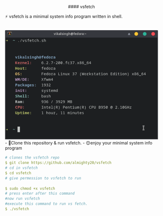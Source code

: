<div align="center">
#### vsfetch
</div>
<p>⚡ vsfetch is a minimal system info program written in shell.
</p>
<br>
<img src="./screenshot/git m.png">
- 🔭Clone this repository & run vsfetch.
- 😊enjoy your minimal system info program
  
  
  
```yaml
# clones the vsfetch repo
$ git clone https://github.com/almighty20/vsfetch
# cd in vsfetch
$ cd vsfetch
# give permession to vsfetch to run 
  
$ sudo chmod +x vsfetch
# press enter after this command 
#now run vsfetch
#execute this command to run vs fetch.
$ ./vsfetch
```
